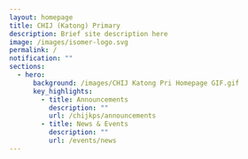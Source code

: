 ```yaml
---
layout: homepage
title: CHIJ (Katong) Primary
description: Brief site description here
image: /images/isomer-logo.svg
permalink: /
notification: ""
sections:
  - hero:
      background: /images/CHIJ Katong Pri Homepage GIF.gif
      key_highlights:
        - title: Announcements
          description: ""
          url: /chijkps/announcements
        - title: News & Events
          description: ""
          url: /events/news
---
```

